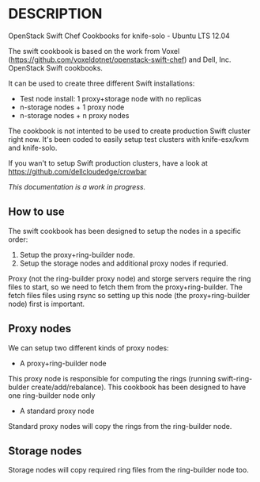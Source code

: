 # DESCRIPTION

OpenStack Swift Chef Cookbooks for knife-solo - Ubuntu LTS 12.04

The swift cookbook is based on the work from Voxel (https://github.com/voxeldotnet/openstack-swift-chef) and Dell, Inc. OpenStack Swift cookbooks.

It can be used to create three different Swift installations:

* Test node install: 1 proxy+storage node with no replicas
* n-storage nodes + 1 proxy node
* n-storage nodes + n proxy nodes

The cookbook is not intented to be used to create production Swift cluster right now. It's been coded to easily setup test clusters with knife-esx/kvm and knife-solo.

If you wan't to setup Swift production clusters, have a look at https://github.com/dellcloudedge/crowbar 

*This documentation is a work in progress.*

## How to use

The swift cookbook has been designed to setup the nodes in a specific order:

1. Setup the proxy+ring-builder node.
2. Setup the storage nodes and additional proxy nodes if requried.

Proxy (not the ring-builder proxy node) and storge servers require the ring files to start, so we need to fetch them from the proxy+ring-builder. The fetch files files using rsync so setting up this node (the proxy+ring-builder node) first is important.

## Proxy nodes

We can setup two different kinds of proxy nodes: 

* A proxy+ring-builder node

This proxy node is responsible for computing the rings (running swift-ring-bulder create/add/rebalance). This cookbook has been designed to have one ring-builder node only

* A standard proxy node

Standard proxy nodes will copy the rings from the ring-builder node.

## Storage nodes

Storage nodes will copy required ring files from the ring-builder node too.


